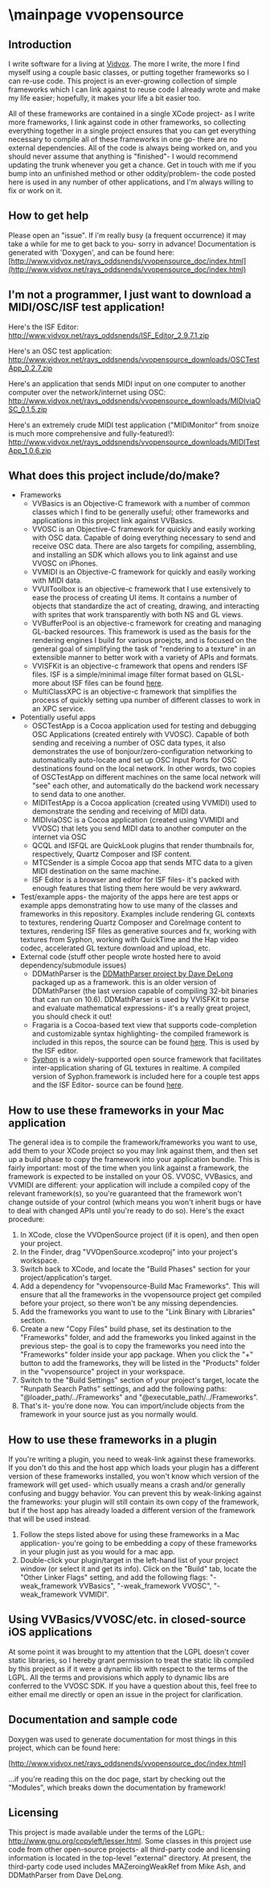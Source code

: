 \mainpage
vvopensource
============


Introduction
------------

I write software for a living at [Vidvox](http://www.vidvox.net).  The more I write, the more I find myself using a couple basic classes, or putting together frameworks so I can re-use code.  This project is an ever-growing collection of simple frameworks which I can link against to reuse code I already wrote and make my life easier; hopefully, it makes your life a bit easier too.

All of these frameworks are contained in a single XCode project- as I write more frameworks, I link against code in other frameworks, so collecting everything together in a single project ensures that you can get everything necessary to compile all of these frameworks in one go- there are no external dependencies.  All of the code is always being worked on, and you should never assume that anything is "finished"- I would recommend updating the trunk whenever you get a chance.  Get in touch with me if you bump into an unfinished method or other oddity/problem- the code posted here is used in any number of other applications, and I'm always willing to fix or work on it.


How to get help
---------------

Please open an "issue".  If i'm really busy (a frequent occurrence) it may take a while for me to get back to you- sorry in advance!  Documentation is generated with 'Doxygen', and can be found here: [http://www.vidvox.net/rays_oddsnends/vvopensource_doc/index.html](http://www.vidvox.net/rays_oddsnends/vvopensource_doc/index.html)


I'm not a programmer, I just want to download a MIDI/OSC/ISF test application!
--------------------------------------------------------------------------

Here's the ISF Editor:
http://www.vidvox.net/rays_oddsnends/ISF_Editor_2.9.7.1.zip

Here's an OSC test application:
http://www.vidvox.net/rays_oddsnends/vvopensource_downloads/OSCTestApp_0.2.7.zip

Here's an application that sends MIDI input on one computer to another computer over the network/internet using OSC:
http://www.vidvox.net/rays_oddsnends/vvopensource_downloads/MIDIviaOSC_0.1.5.zip

Here's an extremely crude MIDI test application ("MIDIMonitor" from snoize is much more comprehensive and fully-featured!):
http://www.vidvox.net/rays_oddsnends/vvopensource_downloads/MIDITestApp_1.0.6.zip


What does this project include/do/make?
---------------------------------------

  - Frameworks
  	* VVBasics is an Objective-C framework with a number of common classes which I find to be generally useful; other frameworks and applications in this project link against VVBasics.
	* VVOSC is an Objective-C framework for quickly and easily working with OSC data.  Capable of doing everything necessary to send and receive OSC data.  There are also targets for compiling, assembling, and installing an SDK which allows you to link against and use VVOSC on iPhones.
	* VVMIDI is an Objective-C framework for quickly and easily working with MIDI data.
	* VVUIToolbox is an objective-c framework that I use extensively to ease the process of creating UI items.  It contains a number of objects that standardize the act of creating, drawing, and interacting with sprites that work transparently with both NS and GL views.
	* VVBufferPool is an objective-c framework for creating and managing GL-backed resources.  This framework is used as the basis for the rendering engines I build for various proejcts, and is focused on the general goal of simplifying the task of "rendering to a texture" in an extensible manner to better work with a variety of APIs and formats.
	* VVISFKit is an objective-c framework that opens and renders ISF files.  ISF is a simple/minimal image filter format based on GLSL- more about ISF files can be found [here](http://www.vidvox.net/rays_oddsnends/ISF.html).
	* MultiClassXPC is an objective-c framework that simplifies the process of quickly setting upa number of different classes to work in an XPC service.
  - Potentially useful apps
    * OSCTestApp is a Cocoa application used for testing and debugging OSC Applications (created entirely with VVOSC).  Capable of both sending and receiving a number of OSC data types, it also demonstrates the use of bonjour/zero-configuration networking to automatically auto-locate and set up OSC Input Ports for OSC destinations found on the local network.  In other words, two copies of OSCTestApp on different machines on the same local network will "see" each other, and automatically do the backend work necessary to send data to one another.
    * MIDITestApp is a Cocoa application (created using VVMIDI) used to demonstrate the sending and receiving of MIDI data.
    * MIDIviaOSC is a Cocoa application (created using VVMIDI and VVOSC) that lets you send MIDI data to another computer on the internet via OSC
    * QCQL and ISFQL are QuickLook plugins that render thumbnails for, respectively, Quartz Composer and ISF content.
    * MTCSender is a simple Cocoa app that sends MTC data to a given MIDI destination on the same machine.
    * ISF Editor is a browser and editor for ISF files- it's packed with enough features that listing them here would be very awkward.
  - Test/example apps- the majority of the apps here are test apps or example apps demonstrating how to use many of the classes and frameworks in this repository.  Examples include rendering GL contexts to textures, rendering Quartz Composer and CoreImage content to textures, rendering ISF files as generative sources and fx, working with textures from Syphon, working with QuickTime and the Hap video codec, accelerated GL texture download and upload, etc.
  - External code (stuff other people wrote hosted here to avoid dependency/submodule issues)
    * DDMathParser is the [DDMathParser project by Dave DeLong](https://github.com/davedelong/DDMathParser) packaged up as a framework.  this is an older version of DDMathParser (the last version capable of compiling 32-bit binaries that can run on 10.6).  DDMathParser is used by VVISFKit to parse and evaluate mathematical expressions- it's a really great project, you should check it out!
    * Fragaria is a Cocoa-based text view that supports code-completion and customizable syntax highlighting- the compiled framework is included in this repos, the source can be found [here](https://github.com/mugginsoft/Fragaria).  This is used by the ISF editor.
    * [Syphon](https://syphon.v002.info/) is a widely-supported open source framework that facilitates inter-application sharing of GL textures in realtime.  A compiled version of Syphon.framework is included here for a couple test apps and the ISF Editor- source can be found [here](https://github.com/Syphon/syphon-framework).


How to use these frameworks in your Mac application
---------------------------------------------------

The general idea is to compile the framework/frameworks you want to use, add them to your XCode project so you may link against them, and then set up a build phase to copy the framework into your application bundle.  This is fairly important: most of the time when you link against a framework, the framework is expected to be installed on your OS.  VVOSC, VVBasics, and VVMIDI are different: your application will include a compiled copy of the relevant framework(s), so you're guaranteed that the framework won't change outside of your control (which means you won't inherit bugs or have to deal with changed APIs until you're ready to do so).  Here's the exact procedure:

  1.  In XCode, close the VVOpenSource project (if it is open), and then open your project.
  2.  In the Finder, drag "VVOpenSource.xcodeproj" into your project's workspace.
  3.  Switch back to XCode, and locate the "Build Phases" section for your project/application's target.
  4.  Add a dependency for "vvopensource-Build Mac Frameworks".  This will ensure that all the frameworks in the vvopensource project get compiled before your project, so there won't be any missing dependencies.
  5.  Add the frameworks you want to use to the "Link Binary with Libraries" section.
  6.  Create a new "Copy Files" build phase, set its destination to the "Frameworks" folder, and add the frameworks you linked against in the previous step- the goal is to copy the frameworks you need into the "Frameworks" folder inside your app package.  When you click the "+" button to add the frameworks, they will be listed in the "Products" folder in the "vvopensource" project in your workspace.
  7.  Switch to the "Build Settings" section of your project's target, locate the "Runpath Search Paths" settings, and add the following paths: "@loader_path/../Frameworks" and "@executable_path/../Frameworks".
  8.  That's it- you're done now.  You can import/include objects from the framework in your source just as you normally would.


How to use these frameworks in a plugin
---------------------------------------

If you're writing a plugin, you need to weak-link against these frameworks.  If you don't do this and the host app which loads your plugin has a different version of these frameworks installed, you won't know which version of the framework will get used- which usually means a crash and/or generally confusing and buggy behavior.  You can prevent this by weak-linking against the frameworks: your plugin will still contain its own copy of the framework, but if the host app has already loaded a different version of the framework that will be used instead.

  1.  Follow the steps listed above for using these frameworks in a Mac application- you're going to be embedding a copy of these frameworks in your plugin just as you would for a mac app.
  2.  Double-click your plugin/target in the left-hand list of your project window (or select it and get its info).  Click on the "Build" tab, locate the "Other Linker Flags" setting, and add the following flags: "-weak_framework VVBasics", "-weak_framework VVOSC", "-weak_framework VVMIDI".


Using VVBasics/VVOSC/etc. in closed-source iOS applications
-----------------------------------------------------------

At some point it was brought to my attention that the LGPL doesn't cover static libraries, so I hereby grant permission to treat the static lib compiled by this project as if it were a dynamic lib with respect to the terms of the LGPL.  All the terms and provisions which apply to dynamic libs are conferred to the VVOSC SDK.  If you have a question about this, feel free to either email me directly or open an issue in the project for clarification.


Documentation and sample code
-----------------------------

Doxygen was used to generate documentation for most things in this project, which can be found here:

[http://www.vidvox.net/rays_oddsnends/vvopensource_doc/index.html]

...if you're reading this on the doc page, start by checking out the "Modules", which breaks down the documentation by framework!


Licensing
---------

This project is made available under the terms of the LGPL: http://www.gnu.org/copyleft/lesser.html.  Some classes in this project use code from other open-source projects- all third-party code and licensing information is located in the top-level "external" directory.  At present, the third-party code used includes MAZeroingWeakRef from Mike Ash, and DDMathParser from Dave DeLong.
